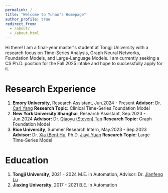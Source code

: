 ```yaml
---
permalink: /
title: "Welcome to Yuhao's Homepage"
author_profile: true
redirect_from: 
  - /about/
  - /about.html
---
```


Hi there! I am a final-year master's student at Tongji University with a research focus on Time-Series Analysis, Graph Neural Networks, Foundation Models, and Large-Language Models. I am currently seeking a CS Ph.D. position for the Fall 2025 intake and hope to successfully apply for it.

Research Experience
======
1. **Emory University**, Research Assistant, Jun.2024 - Present 
**Advisor:** Dr. [Carl Yang](https://www.cs.emory.edu/~jyang71/)
**Research Topic:** Clinical Time-Series Foundation Model
1. **New York University Shanghai**, Research Assistant, Sep.2023 - Jun.2024
**Advisor:** Dr. [Qiaoyu (Steven) Tan](https://qiaoyu-tan.github.io)
**Research Topic:** Graph Foundation Model
1. **Rice University**, Summer Research Intern, May.2023 - Sep.2023
**Advisor:** Dr. [Xia (Ben) Hu](https://cs.rice.edu/~xh37/), Ph.D. [Jiayi Yuan](https://jy-yuan.github.io)
**Research Topic:** Large Time-Series Model

Education
======
1. **Tongji University**, 2021 - 2024
M.E. in Automation, Advisor: Dr. [Jianfeng Lu](https://see.tongji.edu.cn/info/1386/10471.htm)
1. **Jiaxing University**, 2017 - 2021
B.E. in Automation
